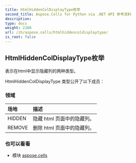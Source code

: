 ```yaml
---
title: HtmlHiddenColDisplayType枚举
second_title: Aspose.Cells for Python via .NET API 参考资料
description:
type: docs
weight: 2160
url: /zh/aspose.cells/htmlhiddencoldisplaytype/
is_root: false
---
```

## HtmlHiddenColDisplayType枚举
表示在html中显示隐藏列的两种类型。



HtmlHiddenColDisplayType 类型公开了以下成员：

### 领域
|场地|描述|
| :- | :- |
| HIDDEN |隐藏 html 页面中的隐藏列。|
| REMOVE |删除 html 页面中的隐藏列。|



### 也可以看看
* 模块 [aspose.cells](..)
